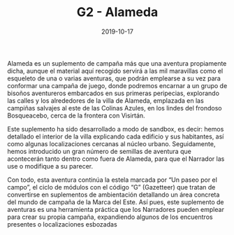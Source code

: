 ﻿---
title: G2 - Alameda
summary: El viejo pueblo de Alameda se asienta en las tierras orientales fronterizas de la Marca del Este, en la indómita región a caballo entre el belicoso reino de Ungoloz y los baldíos para menos desérticos de Visirtan. Y es aquí donde nuestros héroes continuarán sus aventuras, explorando una comarca antigua preñada de ruinas fabulosas y misterios ocultos por las arenas del tiempo.
authors:
- Santi Pastor
date: 2019-10-17
type: post
categories:
- Clásicos de la Marca
tags:
- campaña
- ambientación
- gazzeter
minlevels: "1"
maxlevels: "36"
prices: 7,00€
session: "indeterminado"
mincharacters: "4"
maxcharacters: "6"
eval: oficial
cover: "G2-alameda.jpg"
download: "G2-alameda.rar"
moreinfo: "https://tesorosdelamarca.com/producto/alameda/"
license: "OGL"
draft: false

---

Alameda es un suplemento de campaña más que una aventura propiamente dicha, aunque el material aquí recogido servirá a las mil maravillas como el esqueleto de una o varias aventuras, que podrán emplearse a su vez para conformar una campaña de juego, donde podremos encarnar a un grupo de bisoños aventureros embarcados en sus primeras peripecias, explorando las calles y los alrededores de la villa de Alameda, emplazada en las campiñas salvajes al este de las Colinas Azules, en los lindes del frondoso Bosqueacebo, cerca de la frontera con Visirtán.

Este suplemento ha sido desarrollado a modo de sandbox, es decir: hemos detallado el interior de la villa explicando cada edificio y sus habitantes, así como algunas localizaciones cercanas al núcleo urbano. Seguidamente, hemos introducido un gran número de semillas de aventura que acontecerán tanto dentro como fuera de Alameda, para que el Narrador las use o modifique a su parecer.

Con todo, esta aventura continúa la estela marcada por “Un paseo por el campo”, el ciclo de módulos con el código “G” (Gazetteer) que tratan de convertirse en suplementos de ambientación detallando un área concreta del mundo de campaña de la Marca del Este. Así pues, este suplemento de aventuras es una herramienta práctica que los Narradores pueden emplear para crear su propia campaña, expandiendo algunos de los encuentros presentes o localizaciones esbozadas